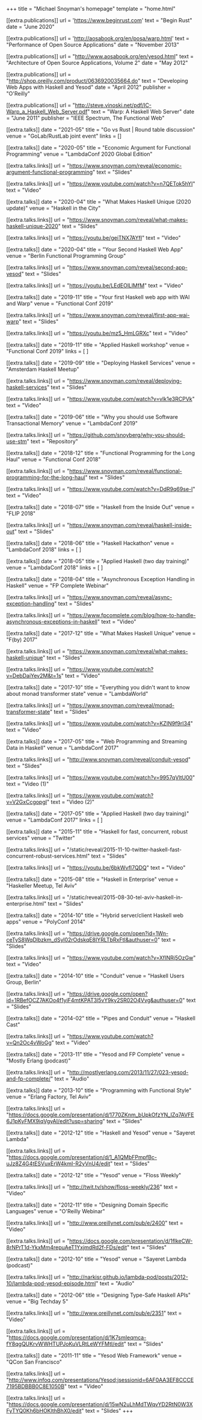 +++
title = "Michael Snoyman's homepage"
template = "home.html"

[[extra.publications]]
url = 'https://www.beginrust.com'
text = "Begin Rust"
date = "June 2020"

[[extra.publications]]
url = 'http://aosabook.org/en/posa/warp.html'
text = "Performance of Open Source Applications"
date = "November 2013"

[[extra.publications]]
url = "http://www.aosabook.org/en/yesod.html"
text = "Architecture of Open Source Applications, Volume 2"
date = "May 2012"

[[extra.publications]]
url = "http://shop.oreilly.com/product/0636920035664.do"
text = "Developing Web Apps with Haskell and Yesod"
date = "April 2012"
publisher = "O'Reilly"

[[extra.publications]]
url = "http://steve.vinoski.net/pdf/IC-Warp_a_Haskell_Web_Server.pdf"
text = "Warp: A Haskell Web Server"
date = "June 2011"
publisher = "IEEE Spectrum, The Functional Web"

[[extra.talks]]
date = "2021-05"
title = "Go vs Rust | Round table discussion"
venue = "GoLab/RustLab joint event"
links = []

[[extra.talks]]
date = "2020-05"
title = "Economic Argument for Functional Programming"
venue = "LambdaConf 2020 Global Edition"

  [[extra.talks.links]]
  url = "https://www.snoyman.com/reveal/economic-argument-functional-programming"
  text = "Slides"

  [[extra.talks.links]]
  url = "https://www.youtube.com/watch?v=n7QETok5hYI"
  text = "Video"

[[extra.talks]]
date = "2020-04"
title = "What Makes Haskell Unique (2020 update)"
venue = "Haskell in the City"

  [[extra.talks.links]]
  url = "https://www.snoyman.com/reveal/what-makes-haskell-unique-2020"
  text = "Slides"

  [[extra.talks.links]]
  url = "https://youtu.be/geiTNX7AYfI"
  text = "Video"

[[extra.talks]]
date = "2020-04"
title = "Your Second Haskell Web App"
venue = "Berlin Functional Programming Group"

  [[extra.talks.links]]
  url = "https://www.snoyman.com/reveal/second-app-yesod"
  text = "Slides"

  [[extra.talks.links]]
  url = "https://youtu.be/LEdEOlLlMfM"
  text = "Video"

[[extra.talks]]
date = "2019-11"
title = "Your first Haskell web app with WAI and Warp"
venue = "Functional Conf 2019"

  [[extra.talks.links]]
  url = "https://www.snoyman.com/reveal/first-app-wai-warp"
  text = "Slides"

  [[extra.talks.links]]
  url = "https://youtu.be/mz5_HmLGRXc"
  text = "Video"

[[extra.talks]]
date = "2019-11"
title = "Applied Haskell workshop"
venue = "Functional Conf 2019"
links = [ ]

[[extra.talks]]
date = "2019-09"
title = "Deploying Haskell Services"
venue = "Amsterdam Haskell Meetup"

  [[extra.talks.links]]
  url = "https://www.snoyman.com/reveal/deploying-haskell-services"
  text = "Slides"

  [[extra.talks.links]]
  url = "https://www.youtube.com/watch?v=vIk1e3RCPVk"
  text = "Video"

[[extra.talks]]
date = "2019-06"
title = "Why you should use Software Transactional Memory"
venue = "LambdaConf 2019"

  [[extra.talks.links]]
  url = "https://github.com/snoyberg/why-you-should-use-stm"
  text = "Repository"

[[extra.talks]]
date = "2018-12"
title = "Functional Programming for the Long Haul"
venue = "Functional Conf 2018"

  [[extra.talks.links]]
  url = "https://www.snoyman.com/reveal/functional-programming-for-the-long-haul"
  text = "Slides"

  [[extra.talks.links]]
  url = "https://www.youtube.com/watch?v=DdR9q69se-I"
  text = "Video"

[[extra.talks]]
date = "2018-07"
title = "Haskell from the Inside Out"
venue = "FLIP 2018"

  [[extra.talks.links]]
  url = "https://www.snoyman.com/reveal/haskell-inside-out"
  text = "Slides"

[[extra.talks]]
date = "2018-06"
title = "Haskell Hackathon"
venue = "LambdaConf 2018"
links = [ ]

[[extra.talks]]
date = "2018-05"
title = "Applied Haskell (two day training)"
venue = "LambdaConf 2018"
links = [ ]

[[extra.talks]]
date = "2018-04"
title = "Asynchronous Exception Handling in Haskell"
venue = "FP Complete Webinar"

  [[extra.talks.links]]
  url = "https://www.snoyman.com/reveal/async-exception-handling"
  text = "Slides"

  [[extra.talks.links]]
  url = "https://www.fpcomplete.com/blog/how-to-handle-asynchronous-exceptions-in-haskell"
  text = "Video"

[[extra.talks]]
date = "2017-12"
title = "What Makes Haskell Unique"
venue = "F(by) 2017"

  [[extra.talks.links]]
  url = "https://www.snoyman.com/reveal/what-makes-haskell-unique"
  text = "Slides"

  [[extra.talks.links]]
  url = "https://www.youtube.com/watch?v=DebDaiYev2M&t=1s"
  text = "Video"

[[extra.talks]]
date = "2017-10"
title = "Everything you didn't want to know about monad transformer state"
venue = "LambdaWorld"

  [[extra.talks.links]]
  url = "https://www.snoyman.com/reveal/monad-transformer-state"
  text = "Slides"

  [[extra.talks.links]]
  url = "https://www.youtube.com/watch?v=KZIN9f9rI34"
  text = "Video"

[[extra.talks]]
date = "2017-05"
title = "Web Programming and Streaming Data in Haskell"
venue = "LambdaConf 2017"

  [[extra.talks.links]]
  url = "http://www.snoyman.com/reveal/conduit-yesod"
  text = "Slides"

  [[extra.talks.links]]
  url = "https://www.youtube.com/watch?v=9957qVltU00"
  text = "Video (1)"

  [[extra.talks.links]]
  url = "https://www.youtube.com/watch?v=V2GxCcgopgI"
  text = "Video (2)"

[[extra.talks]]
date = "2017-05"
title = "Applied Haskell (two day training)"
venue = "LambdaConf 2017"
links = [ ]

[[extra.talks]]
date = "2015-11"
title = "Haskell for fast, concurrent, robust services"
venue = "Twitter"

  [[extra.talks.links]]
  url = "/static/reveal/2015-11-10-twitter-haskell-fast-concurrent-robust-services.html"
  text = "Slides"

  [[extra.talks.links]]
  url = "https://youtu.be/6bkWvfI7QDQ"
  text = "Video"

[[extra.talks]]
date = "2015-08"
title = "Haskell in Enterprise"
venue = "Haskeller Meetup, Tel Aviv"

  [[extra.talks.links]]
  url = "/static/reveal/2015-08-30-tel-aviv-haskell-in-enterprise.html"
  text = "Slides"

[[extra.talks]]
date = "2014-10"
title = "Hybrid server/client Haskell web apps"
venue = "PolyConf 2014"

  [[extra.talks.links]]
  url = "https://drive.google.com/open?id=1Wn-ceTyS8WqDlbzkm_dSyl02rOdskqE8IYRLTbRxFtI&authuser=0"
  text = "Slides"

  [[extra.talks.links]]
  url = "https://www.youtube.com/watch?v=XfINRj5OzGw"
  text = "Video"

[[extra.talks]]
date = "2014-10"
title = "Conduit"
venue = "Haskell Users Group, Berlin"

  [[extra.talks.links]]
  url = "https://drive.google.com/open?id=1RBefOCZ7AKOo4f1yiF4mtKPAT3l5vY9ky2SR02O4Vvg&authuser=0"
  text = "Slides"

[[extra.talks]]
date = "2014-02"
title = "Pipes and Conduit"
venue = "Haskell Cast"

  [[extra.talks.links]]
  url = "https://www.youtube.com/watch?v=Qn2Oc4vWoGg"
  text = "Video"

[[extra.talks]]
date = "2013-11"
title = "Yesod and FP Complete"
venue = "Mostly Erlang (podcast)"

  [[extra.talks.links]]
  url = "http://mostlyerlang.com/2013/11/27/023-yesod-and-fp-complete/"
  text = "Audio"

[[extra.talks]]
date = "2013-10"
title = "Programming with Functional Style"
venue = "Erlang Factory, Tel Aviv"

  [[extra.talks.links]]
  url = "https://docs.google.com/presentation/d/1770ZKnm_bUpkOfzYN_IZq7AVFE6J1pKyFMX9iqVgyAI/edit?usp=sharing"
  text = "Slides"

[[extra.talks]]
date = "2012-12"
title = "Haskell and Yesod"
venue = "Sayeret Lambda"

  [[extra.talks.links]]
  url = "https://docs.google.com/presentation/d/1_A1QMbFPmpfBc-uJz8Z4G4tESVuxErW4kmI-R2yVnU4/edit"
  text = "Slides"

[[extra.talks]]
date = "2012-12"
title = "Yesod"
venue = "Floss Weekly"

  [[extra.talks.links]]
  url = "http://twit.tv/show/floss-weekly/236"
  text = "Video"

[[extra.talks]]
date = "2012-11"
title = "Designing Domain Specific Languages"
venue = "O'Reilly Webinar"

  [[extra.talks.links]]
  url = "http://www.oreillynet.com/pub/e/2400"
  text = "Video"

  [[extra.talks.links]]
  url = "https://docs.google.com/presentation/d/1flkeCW-8rNPrT1d-YkxMm4repuAeT1YxjmdRd2f-FDs/edit"
  text = "Slides"

[[extra.talks]]
date = "2012-10"
title = "Yesod"
venue = "Sayeret Lambda (podcast)"

  [[extra.talks.links]]
  url = "http://narkisr.github.io/lambda-pod/posts/2012-10/lambda-pod-yesod-episode.html"
  text = "Audio"

[[extra.talks]]
date = "2012-06"
title = "Designing Type-Safe Haskell APIs"
venue = "Big Techday 5"

  [[extra.talks.links]]
  url = "http://www.oreillynet.com/pub/e/2351"
  text = "Video"

  [[extra.talks.links]]
  url = "https://docs.google.com/presentation/d/1K7smIeqmca-fY8qgQUKrvWWHTUPJoKuVLRtLeWYFMtI/edit"
  text = "Slides"

[[extra.talks]]
date = "2011-11"
title = "Yesod Web Framework"
venue = "QCon San Francisco"

  [[extra.talks.links]]
  url = "http://www.infoq.com/presentations/Yesod;jsessionid=6AF0AA3EF8CCCE7195BDBBB0C8E1050B"
  text = "Video"

  [[extra.talks.links]]
  url = "https://docs.google.com/presentation/d/15wN2uLhMdTWqvYD2RtN0W3XFyTYQ0Kh6bHOKlthBhX0/edit"
  text = "Slides"
+++
